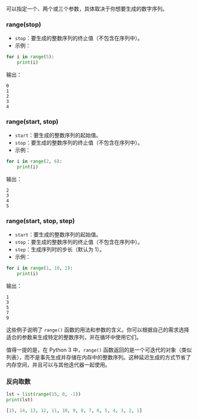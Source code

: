可以指定一个、两个或三个参数，具体取决于你想要生成的数字序列。
### range(stop)
   - `stop`：要生成的整数序列的终止值（不包含在序列中）。
   - 示例：

```python
for i in range(5):
    print(i)
```

输出：
```
0
1
2
3
4
```

### range(start, stop)
   - `start`：要生成的整数序列的起始值。
   - `stop`：要生成的整数序列的终止值（不包含在序列中）。
   - 示例：

```python
for i in range(2, 6):
    print(i)
```

输出：
```
2
3
4
5
```

###  range(start, stop, step)
   - `start`：要生成的整数序列的起始值。
   - `stop`：要生成的整数序列的终止值（不包含在序列中）。
   - `step`：生成序列时的步长（默认为 1）。
   - 示例：

```python
for i in range(1, 10, 2):
    print(i)
```

输出：
```
1
3
5
7
9
```

这些例子说明了 `range()` 函数的用法和参数的含义。你可以根据自己的需求选择适合的参数来生成特定的整数序列，并在循环中使用它们。

值得一提的是，在 Python 3 中，`range()` 函数返回的是一个可迭代的对象（类似列表），而不是事先生成并存储在内存中的整数序列。这种延迟生成的方式节省了内存空间，并且可以与其他迭代器一起使用。


### 反向取数
```python
lst = list(range(15, 0, -1))  
print(lst)

```

```python
[15, 14, 13, 12, 11, 10, 9, 8, 7, 6, 5, 4, 3, 2, 1]

